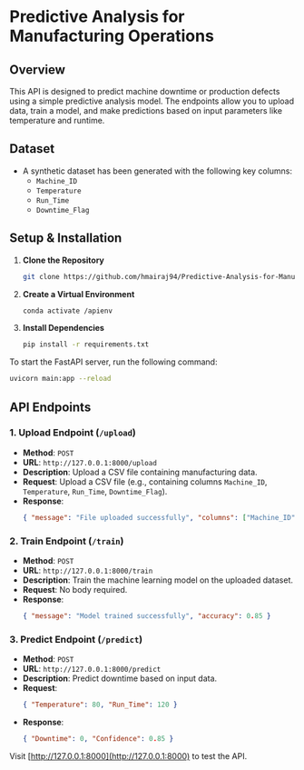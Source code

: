 # Predictive Analysis for Manufacturing Operations 

## Overview
This API is designed to predict machine downtime or production defects using a simple predictive analysis model. The endpoints allow you to upload data, train a model, and make predictions based on input parameters like temperature and runtime.

## Dataset
- A synthetic dataset has been generated with the following key columns:
  - `Machine_ID`
  - `Temperature`
  - `Run_Time`
  - `Downtime_Flag`

## Setup & Installation

1. **Clone the Repository**  
   ```bash
   git clone https://github.com/hmairaj94/Predictive-Analysis-for-Manufacturing-Operations.git
   ```

2. **Create a Virtual Environment**  
   ```bash
   conda activate /apienv
   ```

3. **Install Dependencies**  
   ```bash
   pip install -r requirements.txt
   ```

To start the FastAPI server, run the following command:

```bash
uvicorn main:app --reload
```

## API Endpoints

### 1. **Upload Endpoint** (`/upload`)
- **Method**: `POST`
- **URL**: `http://127.0.0.1:8000/upload`
- **Description**: Upload a CSV file containing manufacturing data.
- **Request**: Upload a CSV file (e.g., containing columns `Machine_ID`, `Temperature`, `Run_Time`, `Downtime_Flag`).
- **Response**:
  ```json
  { "message": "File uploaded successfully", "columns": ["Machine_ID", "Temperature", "Run_Time", "Downtime_Flag"] }
  ```

### 2. **Train Endpoint** (`/train`)
- **Method**: `POST`
- **URL**: `http://127.0.0.1:8000/train`
- **Description**: Train the machine learning model on the uploaded dataset.
- **Request**: No body required.
- **Response**:
  ```json
  { "message": "Model trained successfully", "accuracy": 0.85 }
  ```

### 3. **Predict Endpoint** (`/predict`)
- **Method**: `POST`
- **URL**: `http://127.0.0.1:8000/predict`
- **Description**: Predict downtime based on input data.
- **Request**:
  ```json
  { "Temperature": 80, "Run_Time": 120 }
  ```
- **Response**:
  ```json
  { "Downtime": 0, "Confidence": 0.85 }
  ```


Visit [http://127.0.0.1:8000](http://127.0.0.1:8000) to test the API.

